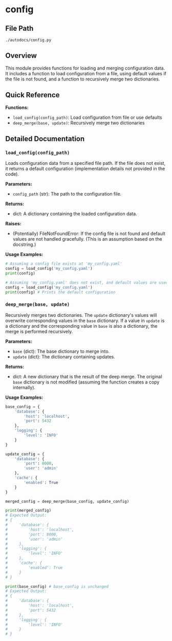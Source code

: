 # config

## File Path

`./autodocs/config.py`

## Overview

This module provides functions for loading and merging configuration data. It includes a function to load configuration from a file, using default values if the file is not found, and a function to recursively merge two dictionaries.

## Quick Reference

**Functions:**

*   `load_config(config_path)`: Load configuration from file or use defaults
*   `deep_merge(base, update)`: Recursively merge two dictionaries

## Detailed Documentation

### `load_config(config_path)`

Loads configuration data from a specified file path. If the file does not exist, it returns a default configuration (implementation details not provided in the code).

**Parameters:**

*   `config_path` (str): The path to the configuration file.

**Returns:**

*   dict: A dictionary containing the loaded configuration data.

**Raises:**

*   (Potentially) FileNotFoundError: If the config file is not found and default values are not handled gracefully. (This is an assumption based on the docstring.)

**Usage Examples:**

```python
# Assuming a config file exists at 'my_config.yaml'
config = load_config('my_config.yaml')
print(config)
```

```python
# Assuming 'my_config.yaml' does not exist, and default values are used
config = load_config('my_config.yaml')
print(config) # Prints the default configuration
```

### `deep_merge(base, update)`

Recursively merges two dictionaries.  The `update` dictionary's values will overwrite corresponding values in the `base` dictionary. If a value in `update` is a dictionary and the corresponding value in `base` is also a dictionary, the merge is performed recursively.

**Parameters:**

*   `base` (dict): The base dictionary to merge into.
*   `update` (dict): The dictionary containing updates.

**Returns:**

*   dict: A new dictionary that is the result of the deep merge.  The original `base` dictionary is not modified (assuming the function creates a copy internally).

**Usage Examples:**

```python
base_config = {
    'database': {
        'host': 'localhost',
        'port': 5432
    },
    'logging': {
        'level': 'INFO'
    }
}

update_config = {
    'database': {
        'port': 8000,
        'user': 'admin'
    },
    'cache': {
        'enabled': True
    }
}

merged_config = deep_merge(base_config, update_config)

print(merged_config)
# Expected Output:
# {
#     'database': {
#         'host': 'localhost',
#         'port': 8000,
#         'user': 'admin'
#     },
#     'logging': {
#         'level': 'INFO'
#     },
#     'cache': {
#         'enabled': True
#     }
# }

print(base_config) # base_config is unchanged
# Expected Output:
# {
#     'database': {
#         'host': 'localhost',
#         'port': 5432
#     },
#     'logging': {
#         'level': 'INFO'
#     }
# }
```